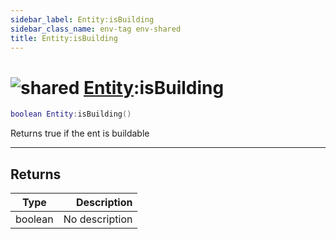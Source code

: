 ```yaml
---
sidebar_label: Entity:isBuilding
sidebar_class_name: env-tag env-shared
title: Entity:isBuilding
---
```


# <img src='/img/wiki/shared.png' alt='shared' classname='env-tag' /> [Entity](../entity/README.md):isBuilding

```lua
boolean Entity:isBuilding()
```

Returns true if the ent is buildable<br/>

-----------------
## Returns

| Type   | Description |
| ------ | ----------: |
| boolean | No description |
